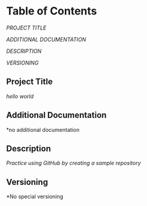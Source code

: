 # Table of Contents
*PROJECT TITLE*

*ADDITIONAL DOCUMENTATION*

*DESCRIPTION*

*VERSIONING*
## Project Title
*hello world*
## Additional Documentation
*no additional documentation
## Description 
*Practice using GitHub by creating a sample repository*
## Versioning 
*No special versioning 


